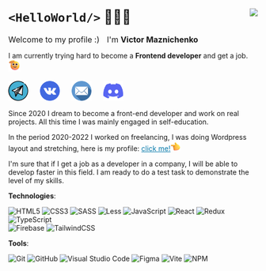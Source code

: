 # `<HelloWorld/>` 🌟🎉👋 <img align="right" src="https://komarev.com/ghpvc/?username=victor-maznichenko&color=2e1065"/>
<div style="font-size:16px;"><span style="margin-right:15px;">Welcome to my profile :)</span>I'm <b>Victor Maznichenko</b></div> 

I am currently trying hard to become a <b>Frontend developer</b> and get a job. <span style="font-size: 20px"><img height="24" width="24" src="./images/find_job.png"/></span>

<a style="display:inline-block; margin-right:20px;" href="https://t.me/One_twwo_three" target="_blank"><img width="40" height="40" src="./images/telegram.png"/></a>
<a style="display:inline-block; margin-right:20px;" href="https://vk.com/one_twwo_three" target="_blank"><img width="40" height="40" src="./images//vk.png"/></a>
<a style="display:inline-block; margin-right:20px;" href="mailto:victor_maznichenko@mail.ru" target="_blank"><img width="40" height="40" src="./images//email.png"/></a>
<a style="display:inline-block;" href="https://discordapp.com/users/500362580288864256/" target="_blank"><img width="40" height="40" src="./images/discord.png"/></a>
<br>
<div style="max-width:900px;">
   Since 2020 I dream to become a front-end developer and work on real projects. All this time I was mainly engaged in self-education. 

   In the period 2020-2022 I worked on freelancing, I was doing Wordpress layout and stretching, here is my profile: <a style="color:#0177a9;" href="https://www.weblancer.net/users/vmaz/" target="_blank">click me!<img height="20" width="20" src="./images/click.png"/></a>

   I'm sure that if I get a job as a developer in a company, I will be able to develop faster in this field. I am ready to do a test task to demonstrate the level of my skills.
</div>


**Technologies**:

![HTML5](https://img.shields.io/badge/html5-%23E34F26.svg?style=for-the-badge&logo=html5&logoColor=white)
![CSS3](https://img.shields.io/badge/css3-%231572B6.svg?style=for-the-badge&logo=css3&logoColor=white)
![SASS](https://img.shields.io/badge/SASS-hotpink.svg?style=for-the-badge&logo=SASS&logoColor=white)
![Less](https://img.shields.io/badge/less-2B4C80?style=for-the-badge&logo=less&logoColor=white)
![JavaScript](https://img.shields.io/badge/javascript-%23323330.svg?style=for-the-badge&logo=javascript&logoColor=%23F7DF1E)
![React](https://img.shields.io/badge/react-%2320232a.svg?style=for-the-badge&logo=react&logoColor=%2361DAFB)
![Redux](https://img.shields.io/badge/redux-%23593d88.svg?style=for-the-badge&logo=redux&logoColor=white)
![TypeScript](https://img.shields.io/badge/typescript-%23007ACC.svg?style=for-the-badge&logo=typescript&logoColor=white) 
<br>
![Firebase](https://img.shields.io/badge/firebase-%23323330.svg?style=for-the-badge&logo=firebase&logoColor=%23#f97316)
![TailwindCSS](https://img.shields.io/badge/TailwindCSS-%23082f49.svg?style=for-the-badge&logo=TailwindCSS&logoColor=white) 

**Tools**:

![Git](https://img.shields.io/badge/git-%23F05033.svg?style=for-the-badge&logo=git&logoColor=white)
![GitHub](https://img.shields.io/badge/github-%23121011.svg?style=for-the-badge&logo=github&logoColor=white)
![Visual Studio Code](https://img.shields.io/badge/Visual%20Studio%20Code-0078d7.svg?style=for-the-badge&logo=visual-studio-code&logoColor=white)
![Figma](https://img.shields.io/badge/figma-%23F24E1E.svg?style=for-the-badge&logo=figma&logoColor=white)
![Vite](https://img.shields.io/badge/vite-%232e1065.svg?style=for-the-badge&logo=vite&logoColor=f59e0b)
![NPM](https://img.shields.io/badge/NPM-%23CB3837.svg?style=for-the-badge&logo=npm&logoColor=white)